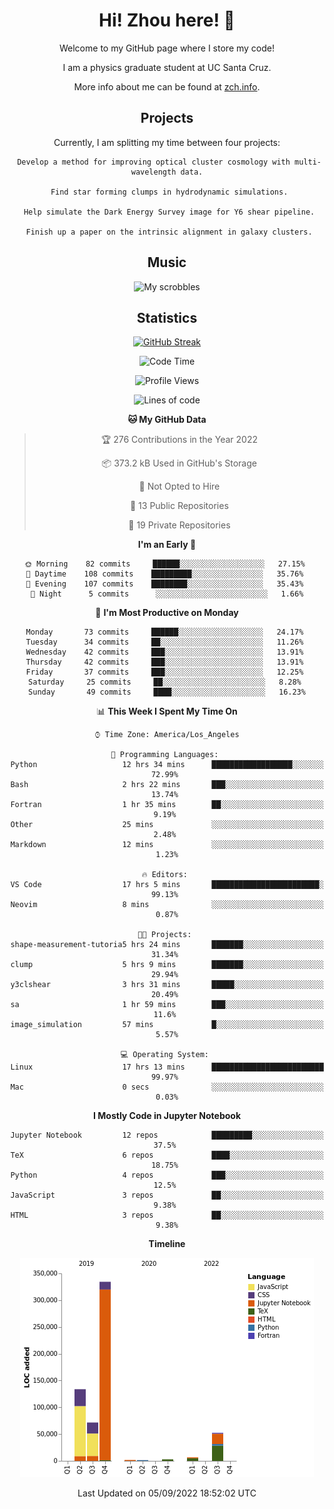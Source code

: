 <div align="center">
<h1> Hi! Zhou here! 👋 </h1>


Welcome to my GitHub page where I store my code! 

I am a physics graduate student at UC Santa Cruz. 

More info about me can be found at [zch.info](www.zch.info).

## Projects

Currently, I am splitting my time between four projects:
```
 Develop a method for improving optical cluster cosmology with multi-wavelength data.
 
 Find star forming clumps in hydrodynamic simulations.
 
 Help simulate the Dark Energy Survey image for Y6 shear pipeline.
 
 Finish up a paper on the intrinsic alignment in galaxy clusters.
```

## Music
![My scrobbles](https://lastfm-recently-played.vercel.app/api?user=zchvsre)


## Statistics

[![GitHub Streak](https://github-readme-streak-stats.herokuapp.com/?user=zhouconghao&theme=highcontrast)](https://git.io/streak-stats)

<!--START_SECTION:waka-->
![Code Time](http://img.shields.io/badge/Code%20Time-305%20hrs%2018%20mins-blue)

![Profile Views](http://img.shields.io/badge/Profile%20Views-9-blue)

![Lines of code](https://img.shields.io/badge/From%20Hello%20World%20I%27ve%20Written-605%20Thousand%20lines%20of%20code-blue)

**🐱 My GitHub Data** 

> 🏆 276 Contributions in the Year 2022
 > 
> 📦 373.2 kB Used in GitHub's Storage 
 > 
> 🚫 Not Opted to Hire
 > 
> 📜 13 Public Repositories 
 > 
> 🔑 19 Private Repositories  
 > 
**I'm an Early 🐤** 

```text
🌞 Morning    82 commits     ██████░░░░░░░░░░░░░░░░░░░   27.15% 
🌆 Daytime    108 commits    █████████░░░░░░░░░░░░░░░░   35.76% 
🌃 Evening    107 commits    ████████░░░░░░░░░░░░░░░░░   35.43% 
🌙 Night      5 commits      ░░░░░░░░░░░░░░░░░░░░░░░░░   1.66%

```
📅 **I'm Most Productive on Monday** 

```text
Monday       73 commits     ██████░░░░░░░░░░░░░░░░░░░   24.17% 
Tuesday      34 commits     ██░░░░░░░░░░░░░░░░░░░░░░░   11.26% 
Wednesday    42 commits     ███░░░░░░░░░░░░░░░░░░░░░░   13.91% 
Thursday     42 commits     ███░░░░░░░░░░░░░░░░░░░░░░   13.91% 
Friday       37 commits     ███░░░░░░░░░░░░░░░░░░░░░░   12.25% 
Saturday     25 commits     ██░░░░░░░░░░░░░░░░░░░░░░░   8.28% 
Sunday       49 commits     ████░░░░░░░░░░░░░░░░░░░░░   16.23%

```


📊 **This Week I Spent My Time On** 

```text
⌚︎ Time Zone: America/Los_Angeles

💬 Programming Languages: 
Python                   12 hrs 34 mins      ██████████████████░░░░░░░   72.99% 
Bash                     2 hrs 22 mins       ███░░░░░░░░░░░░░░░░░░░░░░   13.74% 
Fortran                  1 hr 35 mins        ██░░░░░░░░░░░░░░░░░░░░░░░   9.19% 
Other                    25 mins             ░░░░░░░░░░░░░░░░░░░░░░░░░   2.48% 
Markdown                 12 mins             ░░░░░░░░░░░░░░░░░░░░░░░░░   1.23%

🔥 Editors: 
VS Code                  17 hrs 5 mins       ████████████████████████░   99.13% 
Neovim                   8 mins              ░░░░░░░░░░░░░░░░░░░░░░░░░   0.87%

🐱‍💻 Projects: 
shape-measurement-tutoria5 hrs 24 mins       ███████░░░░░░░░░░░░░░░░░░   31.34% 
clump                    5 hrs 9 mins        ███████░░░░░░░░░░░░░░░░░░   29.94% 
y3clshear                3 hrs 31 mins       █████░░░░░░░░░░░░░░░░░░░░   20.49% 
sa                       1 hr 59 mins        ███░░░░░░░░░░░░░░░░░░░░░░   11.6% 
image_simulation         57 mins             █░░░░░░░░░░░░░░░░░░░░░░░░   5.57%

💻 Operating System: 
Linux                    17 hrs 13 mins      █████████████████████████   99.97% 
Mac                      0 secs              ░░░░░░░░░░░░░░░░░░░░░░░░░   0.03%

```

**I Mostly Code in Jupyter Notebook** 

```text
Jupyter Notebook         12 repos            █████████░░░░░░░░░░░░░░░░   37.5% 
TeX                      6 repos             ████░░░░░░░░░░░░░░░░░░░░░   18.75% 
Python                   4 repos             ███░░░░░░░░░░░░░░░░░░░░░░   12.5% 
JavaScript               3 repos             ██░░░░░░░░░░░░░░░░░░░░░░░   9.38% 
HTML                     3 repos             ██░░░░░░░░░░░░░░░░░░░░░░░   9.38%

```


**Timeline**

![Chart not found](https://raw.githubusercontent.com/zhouconghao/zhouconghao/main/charts/bar_graph.png) 


 Last Updated on 05/09/2022 18:52:02 UTC
<!--END_SECTION:waka-->

<!-- ![](https://raw.githubusercontent.com/zhouconghao/github-stats/master/generated/overview.svg#gh-dark-mode-only)
![](https://raw.githubusercontent.com/zhouconghao/github-stats/master/generated/overview.svg#gh-light-mode-only)

![](https://raw.githubusercontent.com/zhouconghao/github-stats/master/generated/languages.svg#gh-dark-mode-only)
![](https://raw.githubusercontent.com/zhouconghao/github-stats/master/generated/languages.svg#gh-light-mode-only) -->

</div>


<!--
**zchvsre/zchvsre** is a ✨ _special_ ✨ repository because its `README.md` (this file) appears on your GitHub profile.

Here are some ideas to get you started:

- 🔭 I’m currently working on ...
- 🌱 I’m currently learning ...
- 👯 I’m looking to collaborate on ...
- 🤔 I’m looking for help with ...
- 💬 Ask me about ...
- 📫 How to reach me: ...
- 😄 Pronouns: ...
- ⚡ Fun fact: ...
-->
 
 </p>
